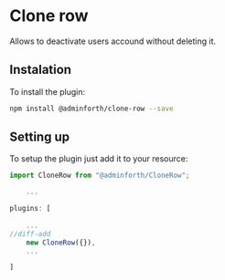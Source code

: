 # Clone row

Allows to deactivate users accound without deleting it.


## Instalation

To install the plugin:

```bash
npm install @adminforth/clone-row --save
```

## Setting up

To setup the plugin just add it to your resource:

```ts .title="./resources/apartments.ts"
import CloneRow from "@adminforth/CloneRow";

    ...

plugins: [
    
    ...
//diff-add
    new CloneRow({}),
    ...

]
```

